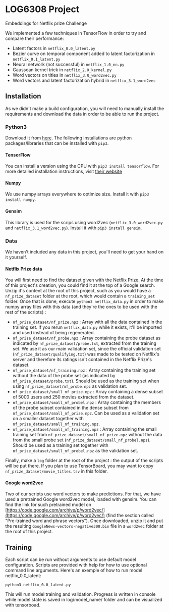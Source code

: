 # LOG6308 Project
Embeddings for Netflix prize Challenge

We implemented a few techniques in TensorFlow in order to try and compare their performance:

- Latent factors in `netflix_0.0_latent.py`
- Bezier curve on temporal component added to latent factorization in `netflix_0.1_latent.py`
- Neural network (not successful) in `netflix_1.0_nn.py`
- Gaussean kernel trick in `netflix_2.0_kernel.py`
- Word vectors on titles in `netflix_3.0_word2vec.py`
- Word vectors and latent factorization hybrid in `netflix_3.1_word2vec`

## Installation

As we didn't make a build configuration, you will need to manually install the requirements and download the data in order to be able to run the project.

### Python3

Download it from [here](https://www.python.org/downloads/). The following installations are python packages/libraries that can be installed with `pip3`.

#### TensorFlow

You can install a version using the CPU with `pip3 install tensorflow`. For more detailed installation instructions, visit [their website](https://www.tensorflow.org/install/)

#### Numpy

We use numpy arrays everywhere to optimize size. Install it with `pip3 install numpy`.

#### Gensim

This library is used for the scrips using word2vec (`netflix_3.0_word2vec.py` and `netflix_3.1_word2vec.py`). Install it with `pip3 install gensim`.

### Data

We haven't included any data in this project, you'll need to get your hand on it yourself.

#### Netflix Prize data

You will first need to find the dataset given with the Netflix Prize. At the time of this project's creation, you could find it at the top of a Google search. Unzip it's content at the root of this project, such as you would have a `nf_prize_dataset` folder at the root, which would contain a `training_set` folder. Once that is done, execute `python3 netflix_data.py` in order to make numpy array files with this data (and they're the ones to be used with the rest of the scripts) :

- `nf_prize_dataset/nf_prize.npz` : Array with all the data contained in the training set. If you rerun `netflix_data.py` while it exists, it'll be imported and used instead of being regenerated.
- `nf_prize_dataset/nf_probe.npz` : Array containing the probe dataset as indicated by `nf_prize_dataset/probe.txt`, extracted from the training set. We use it as our main validation set, since the official validation set (`nf_prize_dataset/qualifying.txt`) was made to be tested on Netflix's server and therefore its ratings isn't contained in the Netflix Prize's dataset.
- `nf_prize_dataset/nf_training.npz` : Array containing the training set without the data of the probe set (as indicated by `nf_prize_dataset/probe.txt`). Should be used as the training set when using `nf_prize_dataset/nf_probe.npz` as validation set.
- `nf_prize_dataset/small_nf_prize.npz` : Array containing a dense subset of 5000 users and 250 movies extracted from the dataset.
- `nf_prize_dataset/small_nf_probel.npz` : Array containing the members of the probe subset contained in the dense subset from `nf_prize_dataset/small_nf_prize.npz`. Can be used as a validation set on a smaller dataset together with `nf_prize_dataset/small_nf_training.npz`.
- `nf_prize_dataset/small_nf_training.npz` : Array containing the small training set from `nf_prize_dataset/small_nf_prize.npz` without the data from the small probe set (`nf_prize_dataset/small_nf_probel.npz`). Should be used as a training set together with `nf_prize_dataset/small_nf_probel.npz` as the validation set.

Finally, make a `log` folder at the root of the project : the output of the scripts will be put there. If you plan to use TensorBoard, you may want to copy `nf_prize_dataset/movie_titles.tsv` in this folder.

#### Google word2vec

Two of our scripts use word vectors to make predictions. For that, we have used a pretrained Google word2vec model, loaded with gensim. You can find the link for such pretrained model on [https://code.google.com/archive/p/word2vec/](https://code.google.com/archive/p/word2vec/) (find the section called "Pre-trained word and phrase vectors"). Once downloaded, unzip it and put the resulting `GoogleNews-vectors-negative300.bin` file in a `word2vec` folder at the root of this project.

## Training

Each script can be run without arguments to use default model configuration. Scripts are provided with help for how to use optional command line arguments. Here's an exemple of how to run model netflix_0.0_latent:

`python3 netflix_0.0_latent.py`

This will run model training and validation. Progress is written in console while model state is saved in log/model_name/ folder and can be visualized with tensorboad.


